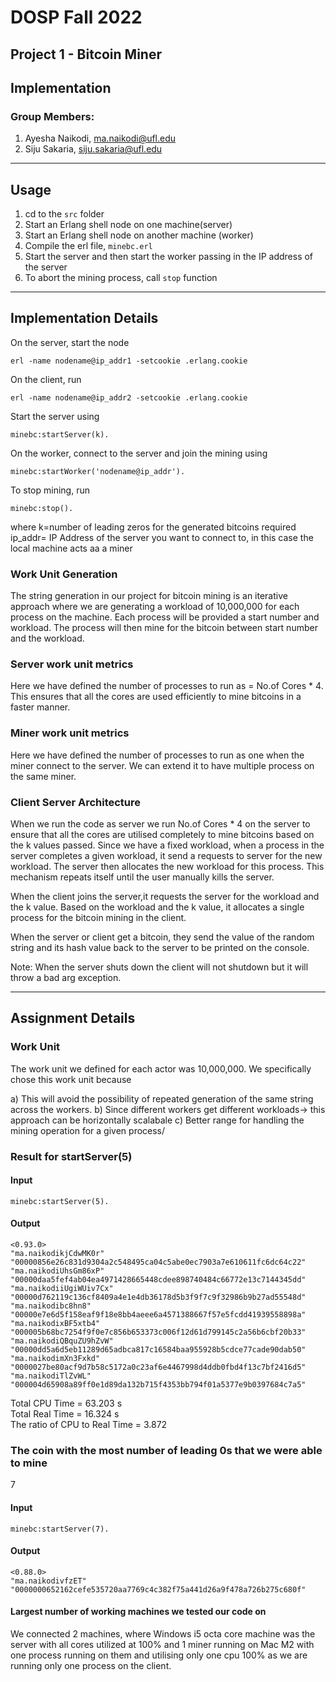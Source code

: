 # DOSP Fall 2022
## Project 1 - Bitcoin Miner
## Implementation

### Group Members: <br/>
1. Ayesha Naikodi, ma.naikodi@ufl.edu  
2. Siju Sakaria, siju.sakaria@ufl.edu

-----------------------------------------------------------------------------------------------------------------------------
## Usage
1.  cd to the `src` folder<br/>
2.  Start an Erlang shell node on one machine(server)
3.  Start an Erlang shell node on another machine (worker)
4.  Compile the erl file, `minebc.erl`
5.  Start the server and then start the worker passing in
    the IP address of the server  
6.  To abort the mining process, call `stop` function   

----------------------------------------------------------------------------------------------------------------------------
## Implementation Details

On the server, start the node 
```
erl -name nodename@ip_addr1 -setcookie .erlang.cookie
```
On the client, run
```
erl -name nodename@ip_addr2 -setcookie .erlang.cookie
```

Start the server using

```
minebc:startServer(k).
```
On the worker, connect to the server and join the mining using

```
minebc:startWorker('nodename@ip_addr').
```

To stop mining, run
```
minebc:stop().
```

where k=number of leading zeros for the generated bitcoins required<br/>
ip_addr= IP Address of the server you want to connect to, in this case the local machine acts aa a miner<br/>
### Work Unit Generation
The string generation in our project for bitcoin mining is an iterative approach 
where we are generating a workload of 10,000,000 for each process on the machine. 
Each process will be provided a start number and workload. 
The process will then mine for the bitcoin between start number and the workload.

### Server work unit metrics
Here we have defined the number of processes to run as = No.of Cores * 4. This ensures that all the cores are used efficiently to mine bitcoins in a faster manner.
### Miner work unit metrics
Here we have defined the number of processes to run as one when the miner connect to the server. We can extend it to have multiple process on the same miner.

### Client Server Architecture
When we run the code as server we run No.of Cores * 4 on the server to ensure that all the cores are utilised completely to mine bitcoins based on the k values passed. Since we have a fixed workload, when a process in the server completes a given workload, it send a requests to server for the new workload. The server then allocates the new workload for this process. This mechanism repeats itself until the user manually kills the server.

When the client joins the server,it requests the server for the workload and the k value. Based on the workload and the k value, it allocates a single process for the bitcoin mining in the client.

When the server or client get a bitcoin, they send the value of the random string and its hash value back to the server to be printed on the console.

Note: When the server shuts down the client will not shutdown but it will throw a bad arg exception.

----------------------------------------------------------------------------------------------------------------------------

## Assignment Details

### Work Unit
The work unit we defined for each actor was 10,000,000. We specifically chose this work unit because

a) This will avoid the possibility of repeated generation of the same string across the workers.
b) Since different workers get different workloads-> this approach can be horizontally scalabale
c) Better range for handling the mining operation for a given process/


### Result for startServer(5)

#### Input
```
minebc:startServer(5).
```
#### Output
```
<0.93.0>
"ma.naikodikjCdwMK0r"    "00000856e26c831d9304a2c548495ca04c5abe0ec7903a7e610611fc6dc64c22"
"ma.naikodiUhsGm86xP"    "00000daa5fef4ab04ea4971428665448cdee898740484c66772e13c7144345dd"
"ma.naikodiiUgiWUiv7Cx"          "00000d762119c136cf8409a4e1e4db36178d5b3f9f7c9f32986b9b27ad55548d"
"ma.naikodibc8hn8"       "00000e7e6d5f158eaf9f18e8bb4aeee6a4571388667f57e5fcdd41939558898a"
"ma.naikodixBF5xtb4"     "000005b68bc7254f9f0e7c856b653373c006f12d61d799145c2a56b6cbf20b33"
"ma.naikodiQBquZU9hZvW"          "00000dd5a6d5eb11289d65adbca817c16584baa955928b5cdce77cade90dab50"
"ma.naikodimXn3Fxkd"     "0000027be80acf9d7b58c5172a0c23af6e4467998d4ddb0fbd4f13c7bf2416d5"
"ma.naikodiTlZvWL"       "000004d65908a89ff0e1d89da132b715f4353bb794f01a5377e9b0397684c7a5"
```

Total CPU Time  = 63.203 s<br/>
Total Real Time = 16.324 s<br/>
The ratio of CPU to Real Time = 3.872<br/>

### The coin with the most number of leading 0s that we were able to mine

7

#### Input
```
minebc:startServer(7). 
``` 

#### Output

```
<0.88.0>
"ma.naikodivfzET"        "0000000652162cefe535720aa7769c4c382f75a441d26a9f478a726b275c680f"
```
#### Largest number of working machines we tested our code on

We connected 2 machines, where Windows i5 octa core machine was the server with all cores utilized at 100% and 1 miner running on Mac M2 with one process running on them and utilising only one cpu 100% as we are running only one process on the client.
